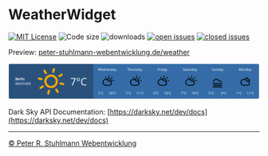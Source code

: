 # WeatherWidget

[![MIT License](https://img.shields.io/github/license/peter-stuhlmann/WeatherWidget.svg)](LICENSE) ![Code size](https://img.shields.io/github/languages/code-size/peter-stuhlmann/WeatherWidget.svg) ![downloads](https://img.shields.io/github/downloads/peter-stuhlmann/WeatherWidget/total.svg) [![open issues](https://img.shields.io/github/issues/peter-stuhlmann/WeatherWidget.svg)](https://github.com/peter-stuhlmann/WeatherWidget/issues) [![closed issues](https://img.shields.io/github/issues-closed/peter-stuhlmann/WeatherWidget.svg)](https://github.com/peter-stuhlmann/WeatherWidget/issues?q=is%3Aissue+is%3Aclosed)

Preview: [peter-stuhlmann-webentwicklung.de/weather](https://peter-stuhlmann-webentwicklung.de/weather)

![Screenshot](assets/img/screenshot-desktop.png)

Dark Sky API Documentation: [https://darksky.net/dev/docs](https://darksky.net/dev/docs)

---

[&copy; Peter R. Stuhlmann Webentwicklung](https://peter-stuhlmann-webentwicklung.de)